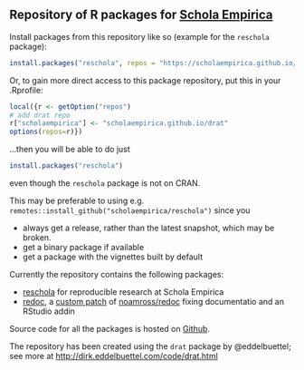 ## Repository of R packages for [Schola Empirica](https://scholaempirica.org)

Install packages from this repository like so (example for the `reschola` package):

``` r
install.packages("reschola", repos = "https://scholaempirica.github.io/drat/")
```

Or, to gain more direct access to this package repository, put this in your .Rprofile:

```r
local({r <- getOption("repos")
# add drat repo
r["scholaempirica"] <- "scholaempirica.github.io/drat"
options(repos=r)})
```

...then you will be able to do just

``` r
install.packages("reschola")
```

even though the `reschola` package is not on CRAN.

This may be preferable to using e.g. `remotes::install_github("scholaempirica/reschola")` since you

- always get a release, rather than the latest snapshot, which may be broken.
- get a binary package if available
- get a package with the vignettes built by default

Currently the repository contains the following packages:

- [reschola](https://github.com/scholaempirica/reschola) for reproducible research at Schola Empirica
- [redoc](https://github.com/scholaempirica/reschola), a [custom patch](https://github.com/petrbouchal/redoc/commit/69cbc91be1ea699360bfa7d6e86429abae8f842b) of [noamross/redoc](https://github.com/noamross/redoc) fixing documentatio and an RStudio addin

Source code for all the packages is hosted on [Github](https://github.com/scholaempirica).

The repository has been created using the `drat` package by @eddelbuettel; see more at <http://dirk.eddelbuettel.com/code/drat.html>
